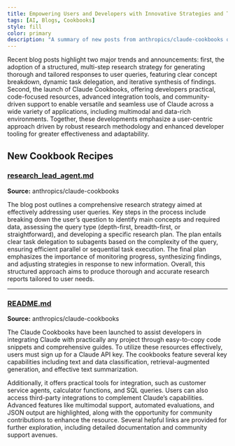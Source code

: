```yaml
---
title: Empowering Users and Developers with Innovative Strategies and Tools
tags: [AI, Blogs, Cookbooks]
style: fill
color: primary
description: "A summary of new posts from anthropics/claude-cookbooks on 10-20"
---
```

Recent blog posts highlight two major trends and announcements: first, the adoption of a structured, multi-step research strategy for generating thorough and tailored responses to user queries, featuring clear concept breakdown, dynamic task delegation, and iterative synthesis of findings. Second, the launch of Claude Cookbooks, offering developers practical, code-focused resources, advanced integration tools, and community-driven support to enable versatile and seamless use of Claude across a wide variety of applications, including multimodal and data-rich environments. Together, these developments emphasize a user-centric approach driven by robust research methodology and enhanced developer tooling for greater effectiveness and adaptability.

## New Cookbook Recipes

### [research_lead_agent.md](https://github.com/anthropics/claude-cookbooks/blob/7431b7e98d64a9ee34844f59d15fe6902f8fcbe9/patterns/agents/prompts/research_lead_agent.md)
**Source:** anthropics/claude-cookbooks

The blog post outlines a comprehensive research strategy aimed at effectively addressing user queries. Key steps in the process include breaking down the user’s question to identify main concepts and required data, assessing the query type (depth-first, breadth-first, or straightforward), and developing a specific research plan. The plan entails clear task delegation to subagents based on the complexity of the query, ensuring efficient parallel or sequential task execution. The final plan emphasizes the importance of monitoring progress, synthesizing findings, and adjusting strategies in response to new information. Overall, this structured approach aims to produce thorough and accurate research reports tailored to user needs.

---

### [README.md](https://github.com/anthropics/claude-cookbooks/blob/dd0c16bde9781bcf10620e36e533ea63fefbb45b/README.md)
**Source:** anthropics/claude-cookbooks

The Claude Cookbooks have been launched to assist developers in integrating Claude with practically any project through easy-to-copy code snippets and comprehensive guides. To utilize these resources effectively, users must sign up for a Claude API key. The cookbooks feature several key capabilities including text and data classification, retrieval-augmented generation, and effective text summarization.

Additionally, it offers practical tools for integration, such as customer service agents, calculator functions, and SQL queries. Users can also access third-party integrations to complement Claude’s capabilities. Advanced features like multimodal support, automated evaluations, and JSON output are highlighted, along with the opportunity for community contributions to enhance the resource. Several helpful links are provided for further exploration, including detailed documentation and community support avenues.